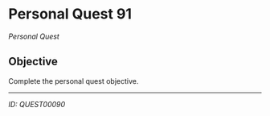 # Personal Quest 91

*Personal Quest*

## Objective
Complete the personal quest objective.

---
*ID: QUEST00090*